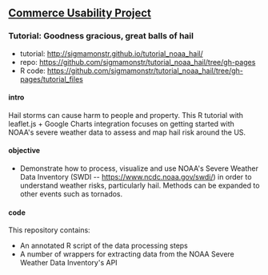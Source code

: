 ## [Commerce Usability Project](http://commercedataservice.github.io/CommerceUsabilityProject/)
### Tutorial: Goodness gracious, great balls of **hail**

- tutorial: http://sigmamonstr.github.io/tutorial_noaa_hail/
- repo: https://github.com/sigmamonstr/tutorial_noaa_hail/tree/gh-pages
- R code: https://github.com/sigmamonstr/tutorial_noaa_hail/tree/gh-pages/tutorial_files

#### intro
Hail storms can cause harm to people and property. This R tutorial with  leaflet.js + Google Charts integration focuses on getting started with NOAA's severe weather data to assess and map hail risk around the US.

#### objective
- Demonstrate how to process, visualize and use NOAA's Severe Weather Data Inventory (SWDI -- https://www.ncdc.noaa.gov/swdi/) in order to understand weather risks, particularly hail. Methods can be expanded to other events such as tornados.

#### code
This repository contains:
- An annotated R script of the data processing steps
- A number of wrappers for extracting data from the NOAA Severe Weather Data Inventory's API

